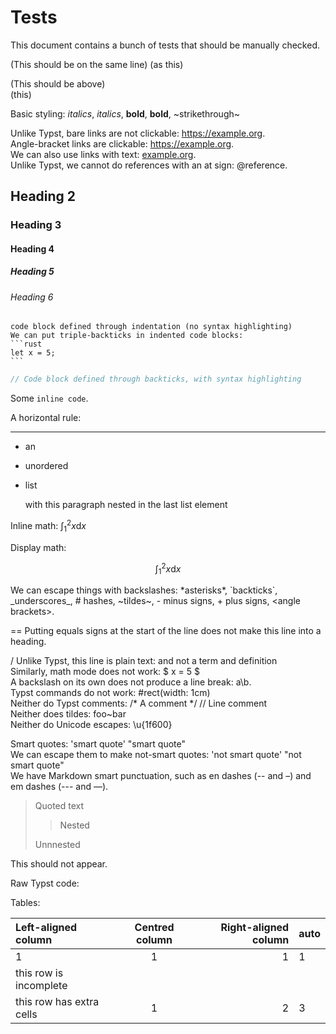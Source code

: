 Tests
=====

This document contains a bunch of tests that should be manually checked.

(This should be on the same line) (as this)

(This should be above)  
(this)

Basic styling: *italics*, _italics_, **bold**, __bold__, ~strikethrough~

Unlike Typst, bare links are not clickable: https://example.org.  
Angle-bracket links are clickable: <https://example.org>.  
We can also use links with text: [example.org](https://example.org).  
Unlike Typst, we cannot do references with an at sign: @reference.

## Heading 2
### Heading 3
#### Heading 4
##### Heading 5
###### Heading 6

    code block defined through indentation (no syntax highlighting)
	We can put triple-backticks in indented code blocks:
	```rust
	let x = 5;
	```

```rust
// Code block defined through backticks, with syntax highlighting
```

Some `inline code`.

A horizontal rule:

---

- an
- unordered
- list

	with this paragraph nested in the last list element

Inline math: $\int_1^2 x \mathrm{d} x$

Display math:

$$
\int_1^2 x \mathrm{d} x
$$

We can escape things with backslashes:
\*asterisks\*,
\`backticks\`,
\_underscores\_,
\# hashes,
\~tildes\~,
\- minus signs,
\+ plus signs,
\<angle brackets\>.

== Putting equals signs at the start of the line does not make this line into a heading.  

/ Unlike Typst, this line is plain text: and not a term and definition  
Similarly, math mode does not work: $ x = 5 $  
A backslash on its own does not produce a line break: a\b.  
Typst commands do not work: #rect(width: 1cm)  
Neither do Typst comments: /* A comment */ // Line comment  
Neither does tildes: foo~bar  
Neither do Unicode escapes: \u{1f600}

Smart quotes: 'smart quote' "smart quote"  
We can escape them to make not-smart quotes: \'not smart quote\' \"not smart quote\"  
We have Markdown smart punctuation, such as en dashes (-- and –) and em dashes (--- and —).


> Quoted text
>
> > Nested
>
> Unnnested

<!--typst-begin-exclude-->
This should not appear.<!--typst-end-exclude-->

Raw Typst code:

<!--raw-typst $ 2 + 2 = #(2 + 2) $-->

Tables:

| Left-aligned column | Centred column | Right-aligned column | auto |
| :--- | :----: | ----: | ---- |
| 1 | 1 | 1 | 1 |
| this row is incomplete |
| this row has extra cells | 1 | 2 | 3 | 4 |
